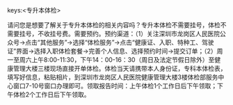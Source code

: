 keys:<专升本体检>

请问您是想要了解关于专升本体检的相关内容吗？专升本体检不需要挂号，体检不需要挂号，不收挂号费。需要预约。预约渠道：（1）关注深圳市龙岗区人民医院公众号→点击“其他服务”→选择“体检服务”→点击“健康证、入职、特种工、驾驶证”界面→选择入职体检套餐→完善个人信息、选择预约时间→提交订单；（2）周一至周六上午8:00-11:30，下午14：00-16：30（周日及法定节假日除外）至健康管理大楼三楼现场直接开单体检。体检当天请携带本人身份证，专科本体检表，填写好信息，粘贴相片，到深圳市龙岗区人民医院健康管理大楼3楼体检部服务中心窗口7-10号窗口办理即可。领取报告时间：上午体检1个工作日后下午领取；下午体检2个工作日后下午领取。